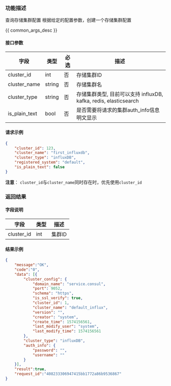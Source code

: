 

### 功能描述

查询存储集群配置
根据给定的配置参数，创建一个存储集群配置


{{ common_args_desc }}

#### 接口参数

| 字段           | 类型   | 必选 | 描述        |
| -------------- | ------ | ---- | ----------- |
| cluster_id | int | 否 | 存储集群ID |
| cluster_name     | string | 否 | 存储集群名 |
| cluster_type | string | 否 | 存储集群类型, 目前可以支持 influxDB, kafka, redis, elasticsearch |
| is_plain_text | bool | 否 | 是否需要将请求的集群auth_info信息明文显示 |

#### 请求示例

```json
{
    "cluster_id": 123,
	"cluster_name": "first_influxdb",
	"cluster_type": "influxDB",
	"registered_system": "default",
	"is_plain_text": false
}
```

**注意**： `cluster_id`与`cluster_name`同时存在时，优先使用`cluster_id`

### 返回结果

#### 字段说明

| 字段                | 类型   | 描述     |
| ------------------- | ------ | -------- |
| cluster_id | int | 集群ID |

#### 结果示例

```json
{
    "message":"OK",
    "code":"0",
    "data": [{
        "cluster_config": {
            "domain_name": "service.consul",
            "port": 9052,
            "schema": "https",
            "is_ssl_verify": true,
            "cluster_id": 1,
            "cluster_name": "default_influx",
            "version": "",
            "creator": "system",
            "create_time": 1574156561,
            "last_modify_user": "system",
            "last_modify_time": 1574156561
        },
        "cluster_type": "influxDB",
        "auth_info": {
            "password": "",
            "username": ""
        }
    }],
    "result":true,
    "request_id":"408233306947415bb1772a86b9536867"
}
```
